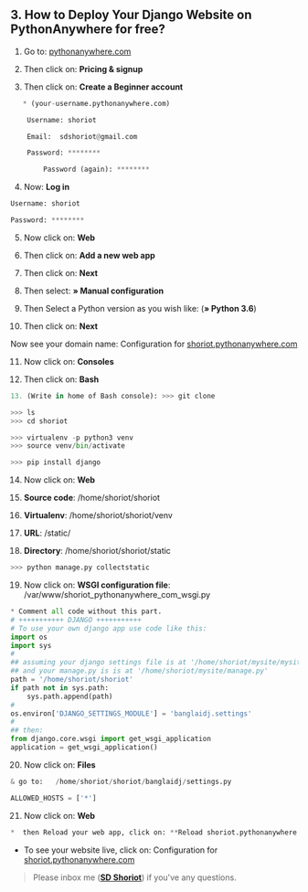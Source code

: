 ## 3. How to Deploy Your Django Website on PythonAnywhere for free?

1. Go to: [pythonanywhere.com](https://www.pythonanywhere.com/)

2. Then click on: **Pricing & signup** 

3. Then click on: **Create a Beginner account**
```python 
   * (your-username.pythonanywhere.com)

	Username: shoriot

	Email:  sdshoriot@gmail.com

	Password: ********

        Password (again): ********
```
4. Now: **Log in**
```python 
Username: shoriot

Password: ********
```
5. Now click on: **Web** 

6. Then click on:   **Add a new web app**

7. Then click on: **Next**

8. Then select: **» Manual configuration**

9. Then Select a Python version as you wish like: (**» Python 3.6**)

10. Then click on:  **Next**

Now see your domain name: Configuration for [shoriot.pythonanywhere.com](http://shoriot.pythonanywhere.com/)

11. Now click on: **Consoles**

12. Then click on: **Bash**
```python
13. (Write in home of Bash console): >>> git clone

>>> ls
>>> cd shoriot

>>> virtualenv -p python3 venv
>>> source venv/bin/activate

>>> pip install django
```
14. Now click on: **Web**

15. **Source code**: /home/shoriot/shoriot

16. **Virtualenv**: /home/shoriot/shoriot/venv

17. **URL**: /static/    

18. **Directory**: /home/shoriot/shoriot/static
```python
>>> python manage.py collectstatic
```
19. Now click on: **WSGI configuration file**:  /var/www/shoriot_pythonanywhere_com_wsgi.py

```python
* Comment all code without this part.
# +++++++++++ DJANGO +++++++++++
# To use your own django app use code like this:
import os
import sys
#
## assuming your django settings file is at '/home/shoriot/mysite/mysite/settings.py'
## and your manage.py is is at '/home/shoriot/mysite/manage.py'
path = '/home/shoriot/shoriot'
if path not in sys.path:
    sys.path.append(path)
#
os.environ['DJANGO_SETTINGS_MODULE'] = 'banglaidj.settings'
#
## then:
from django.core.wsgi import get_wsgi_application
application = get_wsgi_application()
```
20. Now click on: **Files**

```python
& go to:   /home/shoriot/shoriot/banglaidj/settings.py

ALLOWED_HOSTS = ['*']
```

21. Now click on: **Web**

```python
*  then Reload your web app, click on: **Reload shoriot.pythonanywhere.com**
```
*  To see your website live, click on: Configuration for [shoriot.pythonanywhere.com](http://shoriot.pythonanywhere.com/)


> Please inbox me (**[SD Shoriot](https://www.facebook.com/shoriot)**) if you've any questions. 